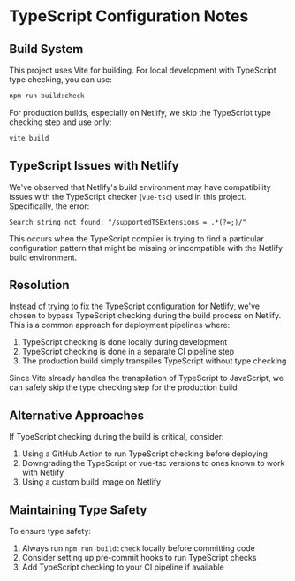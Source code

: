 # TypeScript Configuration Notes

## Build System

This project uses Vite for building. For local development with TypeScript type checking, you can use:

```bash
npm run build:check
```

For production builds, especially on Netlify, we skip the TypeScript type checking step and use only:

```bash
vite build
```

## TypeScript Issues with Netlify

We've observed that Netlify's build environment may have compatibility issues with the TypeScript checker (`vue-tsc`) used in this project. Specifically, the error:

```
Search string not found: "/supportedTSExtensions = .*(?=;)/"
```

This occurs when the TypeScript compiler is trying to find a particular configuration pattern that might be missing or incompatible with the Netlify build environment.

## Resolution

Instead of trying to fix the TypeScript configuration for Netlify, we've chosen to bypass TypeScript checking during the build process on Netlify. This is a common approach for deployment pipelines where:

1. TypeScript checking is done locally during development
2. TypeScript checking is done in a separate CI pipeline step
3. The production build simply transpiles TypeScript without type checking

Since Vite already handles the transpilation of TypeScript to JavaScript, we can safely skip the type checking step for the production build.

## Alternative Approaches

If TypeScript checking during the build is critical, consider:

1. Using a GitHub Action to run TypeScript checking before deploying
2. Downgrading the TypeScript or vue-tsc versions to ones known to work with Netlify
3. Using a custom build image on Netlify

## Maintaining Type Safety

To ensure type safety:

1. Always run `npm run build:check` locally before committing code
2. Consider setting up pre-commit hooks to run TypeScript checks
3. Add TypeScript checking to your CI pipeline if available
